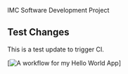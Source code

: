 IMC Software Development Project

## Test Changes
This is a test update to trigger CI.

[![A workflow for my Hello World App](https://github.com/40794500/DevopsClass/actions/workflows/main.yml/badge.svg)]

